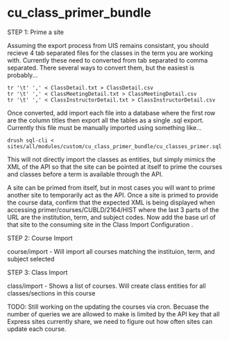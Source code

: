 # cu_class_primer_bundle

STEP 1: Prime a site

Assuming the export process from UIS remains consistant, you should recieve 4 tab separated files for the classes in the term you are working with.  Currently these need to converted from tab separated to comma separated.  There several ways to convert them, but the easiest is probably...

```
tr '\t' ',' < ClassDetail.txt > ClassDetail.csv
tr '\t' ',' < ClassMeetingDetail.txt > ClassMeetingDetail.csv
tr '\t' ',' < ClassInstructorDetail.txt > ClassInstructorDetail.csv
```

Once converted, add import each file into a database where the first row are the column titles then export all the tables as a single .sql export.  Currently this file must be manually imported using something like...

```
drush sql-cli < sites/all/modules/custom/cu_class_primer_bundle/cu_classes_primer.sql
```

This will not directly import the classes as entities, but simply mimics the XML of the API so that the site can be pointed at itself to prime the courses and classes before a term is available through the API.

A site can be primed from itself, but in most cases you will want to prime another site to temporarily act as the API.  Once a site is primed to provide the course data, confirm that the expected XML is being displayed when accessing primer/courses/CUBLD/2164/HIST where the last 3 parts of the URL are the institution, term, and subject codes.  Now add the base url of that site to the consuming site in the Class Import Configuration . 

STEP 2: Course Import

course/import - Will import all courses matching the instituion, term, and subject selected

STEP 3: Class Import

class/import - Shows a list of courses.  Will create class entities for all classes/sections in this course

TODO: Still working on the updating the courses via cron.  Becuase the number of queries we are allowed to make is limited by the API key that all Express sites currently share, we need to figure out how often sites can update each course.



